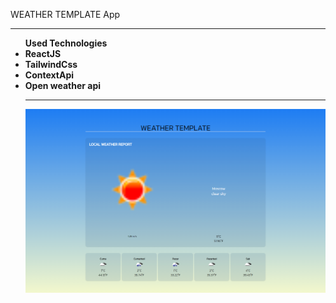 WEATHER TEMPLATE App

---

<ul><strong>Used Technologies
<li>ReactJS
<li>TailwindCss
<li>ContextApi
<li>Open weather api

---

![](./public/screencapture-localhost-3000-2023-05-04-10_55_16.png)
